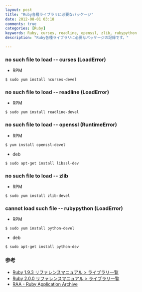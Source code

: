 ```yaml
---
layout: post
title: "Ruby各種ライブラリに必要なパッケージ"
date: 2012-08-01 03:18
comments: true
categories: [Ruby]
keywords: Ruby, curses, readline, openssl, zlib, rubypython
description: "Ruby各種ライブラリに必要なパッケージの記録です。"

---
```


### no such file to load -- curses (LoadError)

- RPM
```
$ sudo yum install ncurses-devel
```

### no such file to load -- readline (LoadError)

- RPM
```
$ sudo yum install readline-devel
```

### no such file to load -- openssl (RuntimeError)

- RPM
```
$ yum install openssl-devel
```

- deb
```
$ sudo apt-get install libssl-dev
```

### no such file to load -- zlib

- RPM
```
$ sudo yum install zlib-devel
```

### cannot load such file -- rubypython (LoadError)

- RPM
```
$ sudo yum install python-devel
```

- deb
```
$ sudo apt-get install python-dev
```

### 参考
- [Ruby 1.9.3 リファレンスマニュアル > ライブラリ一覧 ](http://doc.ruby-lang.org/ja/1.9.3/library/)
- [Ruby 2.0.0 リファレンスマニュアル > ライブラリ一覧 ](http://doc.ruby-lang.org/ja/2.0.0/library/)
- [RAA - Ruby Application Archive](http://raa.ruby-lang.org/)
